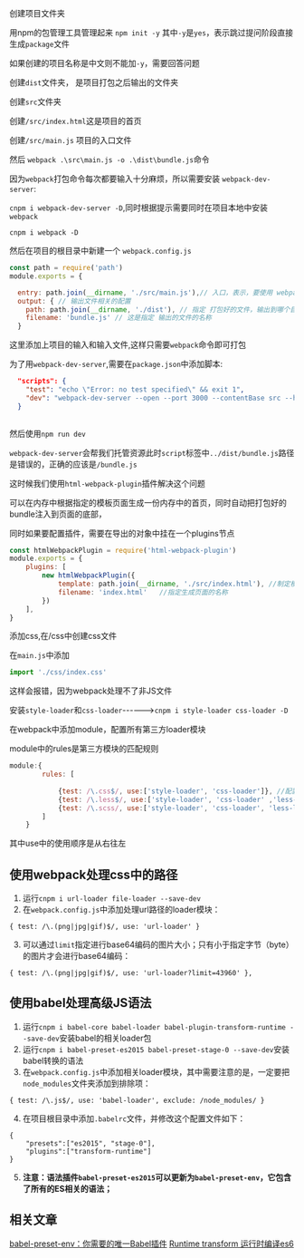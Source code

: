 创建项目文件夹



用npm的包管理工具管理起来 `npm init -y`  其中`-y`是`yes`，表示跳过提问阶段直接生成`package`文件

如果创建的项目名称是中文则不能加`-y`，需要回答问题

创建`dist`文件夹， 是项目打包之后输出的文件夹

创建`src`文件夹

创建`/src/index.html`这是项目的首页

创建`/src/main.js`  项目的入口文件

然后 `webpack .\src\main.js -o .\dist\bundle.js`命令



因为`webpack`打包命令每次都要输入十分麻烦，所以需要安装  `webpack-dev-server`:

`cnpm i webpack-dev-server -D`,同时根据提示需要同时在项目本地中安装`webpack`

`cnpm i webpack -D`

 然后在项目的根目录中新建一个 `webpack.config.js` 

```js
const path = require('path')
module.exports = {

  entry: path.join(__dirname, './src/main.js'),// 入口，表示，要使用 webpack 打包哪个文件
  output: { // 输出文件相关的配置
    path: path.join(__dirname, './dist'), // 指定 打包好的文件，输出到哪个目录中去
    filename: 'bundle.js' // 这是指定 输出的文件的名称
  }
```

这里添加上项目的输入和输入文件,这样只需要`webpack`命令即可打包



为了用`webpack-dev-server`,需要在`package.json`中添加脚本:

```json
  "scripts": {
    "test": "echo \"Error: no test specified\" && exit 1",
    "dev": "webpack-dev-server --open --port 3000 --contentBase src --hot",
  }
  
```

然后使用`npm run dev`

`webpack-dev-server`会帮我们托管资源此时`script`标签中`../dist/bundle.js`路径是错误的，正确的应该是`/bundle.js`

这时候我们使用`html-webpack-plugin`插件解决这个问题  

可以在内存中根据指定的模板页面生成一份内存中的首页，同时自动把打包好的bundle注入到页面的底部，

同时如果要配置插件，需要在导出的对象中挂在一个plugins节点

```js
const htmlWebpackPlugin = require('html-webpack-plugin')
module.exports = {
    plugins: [
        new htmlWebpackPlugin({
            template: path.join(__dirname, './src/index.html'), //制定模板文件路径
            filename: 'index.html'   //指定生成页面的名称
        })
    ],
}
```





添加css,在/css中创建css文件

在`main.js`中添加

```js
import './css/index.css'
```

这样会报错，因为webpack处理不了非JS文件

安装`style-loader`和`css-loader`------>`cnpm i style-loader css-loader -D`

在webpack中添加module，配置所有第三方loader模块

module中的rules是第三方模块的匹配规则

```js
module:{
        rules: [
          
            {test: /\.css$/, use:['style-loader', 'css-loader']}, //配置.css文件的第三方loader规则
            {test: /\.less$/, use:['style-loader', 'css-loader' ,'less-loader']}, //配置处理.less文件的第三方loader规则 
            {test: /\.scss/, use:['style-loader', 'css-loader', 'less-loader']}
        ]
    }
```

其中use中的使用顺序是从右往左
## 使用webpack处理css中的路径
1. 运行`cnpm i url-loader file-loader --save-dev`
2. 在`webpack.config.js`中添加处理url路径的loader模块：
```
{ test: /\.(png|jpg|gif)$/, use: 'url-loader' }
```
3. 可以通过`limit`指定进行base64编码的图片大小；只有小于指定字节（byte）的图片才会进行base64编码：
```
{ test: /\.(png|jpg|gif)$/, use: 'url-loader?limit=43960' },
```

## 使用babel处理高级JS语法
1. 运行`cnpm i babel-core babel-loader babel-plugin-transform-runtime --save-dev`安装babel的相关loader包
2. 运行`cnpm i babel-preset-es2015 babel-preset-stage-0 --save-dev`安装babel转换的语法
3. 在`webpack.config.js`中添加相关loader模块，其中需要注意的是，一定要把`node_modules`文件夹添加到排除项：
```
{ test: /\.js$/, use: 'babel-loader', exclude: /node_modules/ }
```
4. 在项目根目录中添加`.babelrc`文件，并修改这个配置文件如下：
```
{
    "presets":["es2015", "stage-0"],
    "plugins":["transform-runtime"]
}
```
5. **注意：语法插件`babel-preset-es2015`可以更新为`babel-preset-env`，它包含了所有的ES相关的语法；**

## 相关文章
[babel-preset-env：你需要的唯一Babel插件](https://segmentfault.com/p/1210000008466178)
[Runtime transform 运行时编译es6](https://segmentfault.com/a/1190000009065987)

